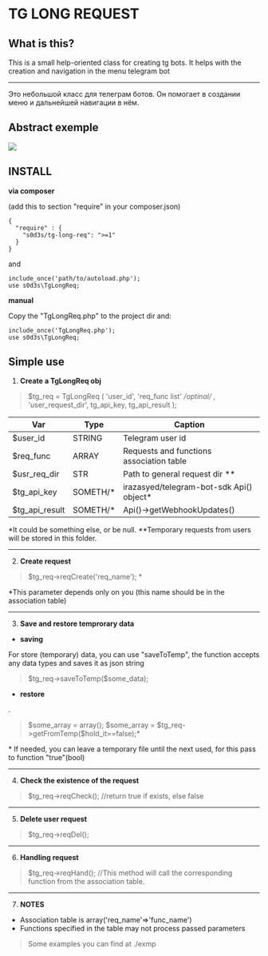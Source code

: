 
# TG LONG REQUEST
## What is this?
  
This is a small help-oriented class for creating tg bots. It helps with the creation and navigation in the menu telegram bot

---
Это небольшой класс для телеграм ботов. Он помогает в создании меню и дальнейшей навигации в нём.
## Abstract exemple
![](http://g.recordit.co/rqonFOdR4t.gif)
## INSTALL
**via composer**

(add this to section "require" in your composer.json)

    {
      "require" : {  
    	"s0d3s/tg-long-req": ">=1"   
      }
    }
   and 
   
    include_once('path/to/autoload.php');
	use s0d3s\TgLongReq;

**manual**

Copy the "TgLongReq.php" to the project dir and:

    include_once('TgLongReq.php');
	use s0d3s\TgLongReq;

## Simple use

1. **Create a TgLongReq obj**
>$tg_req = TgLongReq
>(
> 'user_id', 
> 'req_func list' 
> */*optinal*/* ,
> 'user_request_dir', 
> tg_api_key, 
> tg_api_result
> );
> 
|Var|Type|Caption|
|--|--|--|
|$user_id| STRING | Telegram user id |
|$req_func| ARRAY | Requests and functions association table |
|$usr_req_dir|STR| Path to general request dir **|
|$tg_api_key| SOMETH/* | irazasyed/telegram-bot-sdk Api() object* |
|$tg_api_result| SOMETH/* |Api()->getWebhookUpdates() |

*It could be something else, or be null.
**Temporary requests from users will be stored in this folder.

---
2. **Create request**

> $tg_req->reqCreate('req_name'); *

*This parameter depends only on you (this name should be in the association table)

---
3.  **Save and restore temprorary data**

 - **saving**
 
For store (temporary) data, you can use "saveToTemp", the function accepts any data types and saves it as json string
> $tg_req->saveToTemp(\$some_data);

- **restore**

.
>$some_array = array();
>$some_array = \$tg_req->getFromTemp(\$hold_it==false);*

\*  If needed, you can leave a temporary file until the next used, for this pass to function "true"(bool)

---
4. **Check the existence of the request**

>  $tg_req->reqCheck();
>  //return true if exists, else false
---
5. **Delete user request**

> $tg_req->reqDel();
---
6. **Handling request**

> $tg_req->reqHand();
> //This method will call the corresponding function from the association table.
---
 7. **NOTES**
 - Association table is array('req_name'=>'func_name')
 - Functions specified in the table may not process passed parameters 

> Some examples you can find at ./exmp

